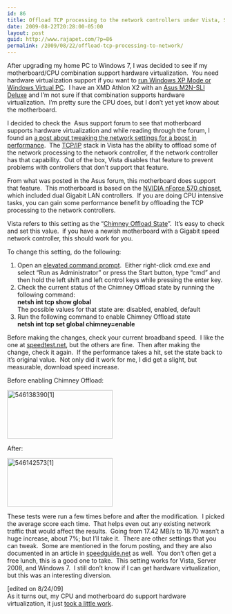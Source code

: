 ```yaml
---
id: 86
title: Offload TCP processing to the network controllers under Vista, Server 2008, and Windows 7
date: 2009-08-22T20:28:00-05:00
layout: post
guid: http://www.rajapet.com/?p=86
permalink: /2009/08/22/offload-tcp-processing-to-network/
---
```

After upgrading my home PC to Windows 7, I was decided to see if my motherboard/CPU combination support hardware virtualization.  You need hardware virtualization support if you want to [run Windows XP Mode or Windows Virtual PC](http://www.microsoft.com/windows/virtual-pc/support/configure-bios.aspx).  I have an XMD Athlon X2 with an [Asus M2N-SLI Deluxe](http://usa.asus.com/products.aspx?l1=3&l2=101&l3=301&model=1160&modelmenu=1) and I’m not sure if that combination supports hardware virtualization.  I’m pretty sure the CPU does, but I don’t yet yet know about the motherboard.

I decided to check the  Asus support forum to see that motherboard supports hardware virtualization and while reading through the forum, I found an [a post about tweaking the network settings for a boost in performance](http://vip.asus.com/forum/view.aspx?id=20090121064406846&board_id=1&model=M2N-SLI+Deluxe&page=1&SLanguage=en-us "Get a faster Vista PC when using onboard LAN ports...").  The [TCP/IP](http://en.wikipedia.org/wiki/Internet_Protocol_Suite "The Internet Protocol Suite (commonly known as TCP/IP) is the set of communications protocols used for the Internet and other similar networks") stack in Vista has the ability to offload some of the network processing to the network controller, if the network controller has that capability.  Out of the box, Vista disables that feature to prevent problems with controllers that don’t support that feature.

From what was posted in the Asus forum, this motherboard does support that feature.  This motherboard is based on the [NVIDIA nForce 570 chipset](http://www.nvidia.com/page/nforce5_amd.html), which included dual Gigabit LAN controllers.  If you are doing CPU intensive tasks, you can gain some performance benefit by offloading the TCP processing to the network controllers.

Vista refers to this setting as the “[Chimney Offload State](http://windowshelp.microsoft.com/Windows/en-US/Help/c6d1a24d-00e5-4ab8-bd2f-78c929203e331033.mspx)”.  It’s easy to check and set this value.  if you have a newish motherboard with a Gigabit speed network controller, this should work for you.

To change this setting, do the following:

  1. Open an [elevated command prompt](http://blogs.msdn.com/tims/archive/2006/11/02/windows-vista-secret-10-open-an-elevated-command-prompt-in-six-keystrokes.aspx "Tim Sneath's tip for opening an elevated command prompt").  Either right-click cmd.exe and select “Run as Administrator” or press the Start button, type “cmd” and then hold the left shift and left control keys while pressing the enter key. 
  2. Check the current status of the Chimney Offload state by running the following command:  
    **netsh int tcp show global**  
    The possible values for that state are: disabled, enabled, default 
  3. Run the following command to enable Chimney Offload state  
    **netsh int tcp set global chimney=enable** 

Before making the changes, check your current broadband speed.  I like the one at [speedtest.net](http://speedtest.net/), but the others are fine.  Then after making the change, check it again.  If the performance takes a hit, set the state back to it’s original value.  Not only did it work for me, I did get a slight, but measurable, download speed increase.

Before enabling Chimney Offload:

[<img loading="lazy" title="546138390[1]" border="0" alt="546138390[1]" src="https://i0.wp.com/lh3.ggpht.com/_natoSxTaPFU/SpBU8iasCaI/AAAAAAAAAWY/NKdKCg64Jok/546138390%5B1%5D_thumb%5B5%5D.png?resize=244%2C112" width="244" height="112"  data-recalc-dims="1" />](https://i1.wp.com/lh5.ggpht.com/_natoSxTaPFU/SpBU8XJHwCI/AAAAAAAAAWU/d9TriG5Ngeg/s1600-h/546138390%5B1%5D%5B7%5D.png) 

After:

[<img loading="lazy" title="546142573[1]" border="0" alt="546142573[1]" src="https://i0.wp.com/lh3.ggpht.com/_natoSxTaPFU/SpBU9inEKCI/AAAAAAAAAWg/qTFQnCRmrRA/546142573%5B1%5D_thumb.png?resize=244%2C112" width="244" height="112"  data-recalc-dims="1" />](https://i2.wp.com/lh3.ggpht.com/_natoSxTaPFU/SpBU9D06rnI/AAAAAAAAAWc/BICHITcO1xs/s1600-h/546142573%5B1%5D%5B2%5D.png) 

These tests were run a few times before and after the modification.  I picked the average score each time.  That helps even out any existing network traffic that would affect the results.  Going from 17.42 MB/s to 18.70 wasn’t a huge increase, about 7%; but I’ll take it.  There are other settings that you can tweak.  Some are mentioned in the forum posting, and they are also documented in an article in [speedguide.net](http://www.speedguide.net/read_articles.php?id=2574 "Tweaking Vista TCP/IP settings for broadband internet connections") as well.  You don’t often get a free lunch, this is a good one to take.  This setting works for Vista, Server 2008, and Windows 7.  I still don’t know if I can get hardware virtualization, but this was an interesting diversion.

[edited on 8/24/09]  
As it turns out, my CPU and motherboard do support hardware virtualization, it just [took a little work](http://anotherlab.rajapet.net/2009/08/why-it-can-be-good-to-build-pc-instead.html "Why it can be good to build a PC instead of buying a prebuilt one").